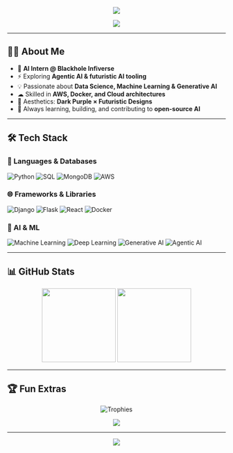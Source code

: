 <!-- Banner -->
<p align="center">
  <img src="https://capsule-render.vercel.app/api?type=waving&color=8A2BE2&height=250&section=header&text=Yashika%20Tirkey&fontSize=60&fontColor=ffffff&animation=fadeIn&fontAlignY=40"/>
</p>

<!-- Typing Effect -->
<p align="center">
  <a href="https://github.com/yashikart">
    <img src="https://readme-typing-svg.herokuapp.com?size=28&color=8A2BE2&center=true&vCenter=true&width=800&lines=AI+Intern+%40+Blackhole+Infiverse;Python+%7C+SQL+%7C+MongoDB+%7C+AWS;Django+%7C+Flask+%7C+ReactJS+%7C+Docker;AI%2FML+%7C+Gen+AI+%7C+Agentic+AI;Aspiring+Data+Scientist+%26+AI+Engineer"/>
  </a>
</p>

---

## 👩‍💻 About Me
- 🌌 **AI Intern @ Blackhole Infiverse**  
- ⚡ Exploring **Agentic AI & futuristic AI tooling**  
- 💡 Passionate about **Data Science, Machine Learning & Generative AI**  
- ☁ Skilled in **AWS, Docker, and Cloud architectures**  
- 🎨 Aesthetics: **Dark Purple × Futuristic Designs**  
- 🚀 Always learning, building, and contributing to **open-source AI**  

---

## 🛠️ Tech Stack  

### 🚀 Languages & Databases  
![Python](https://img.shields.io/badge/Python-3776AB?style=for-the-badge&logo=python&logoColor=white)
![SQL](https://img.shields.io/badge/SQL-003B57?style=for-the-badge&logo=sqlite&logoColor=white)
![MongoDB](https://img.shields.io/badge/MongoDB-4EA94B?style=for-the-badge&logo=mongodb&logoColor=white)
![AWS](https://img.shields.io/badge/AWS-FF9900?style=for-the-badge&logo=amazonaws&logoColor=white)

### 🌐 Frameworks & Libraries  
![Django](https://img.shields.io/badge/Django-092E20?style=for-the-badge&logo=django&logoColor=white)
![Flask](https://img.shields.io/badge/Flask-000000?style=for-the-badge&logo=flask&logoColor=white)
![React](https://img.shields.io/badge/ReactJS-20232A?style=for-the-badge&logo=react&logoColor=61DAFB)
![Docker](https://img.shields.io/badge/Docker-2496ED?style=for-the-badge&logo=docker&logoColor=white)

### 🤖 AI & ML  
![Machine Learning](https://img.shields.io/badge/Machine%20Learning-102230?style=for-the-badge&logo=tensorflow&logoColor=orange)
![Deep Learning](https://img.shields.io/badge/Deep%20Learning-8A2BE2?style=for-the-badge&logo=pytorch&logoColor=white)
![Generative AI](https://img.shields.io/badge/Generative%20AI-800080?style=for-the-badge&logo=openai&logoColor=white)
![Agentic AI](https://img.shields.io/badge/Agentic%20AI-301934?style=for-the-badge&logo=githubcopilot&logoColor=white)

---

## 📊 GitHub Stats  
<p align="center">
  <img src="https://github-readme-stats.vercel.app/api?username=yashikart&show_icons=true&theme=midnight-purple&hide_border=true" height="170"/>
  <img src="https://github-readme-streak-stats.herokuapp.com?user=yashikart&theme=midnight-purple&hide_border=true" height="170"/>
</p>

---

## 🏆 Fun Extras  

<p align="center">
  <img src="https://github-profile-trophy.vercel.app/?username=yashikart&theme=onestar&no-frame=true&row=1&column=7" alt="Trophies"/>
</p>

<p align="center">
  <img src="https://github-readme-activity-graph.vercel.app/graph?username=yashikart&bg_color=0f0f0f&color=8A2BE2&line=ba55d3&point=ffffff&area=true&hide_border=true"/>
</p>

---

<!-- Footer Banner -->
<p align="center">
  <img src="https://capsule-render.vercel.app/api?type=waving&color=8A2BE2&height=150&section=footer"/>
</p>
